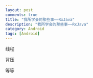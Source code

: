 ```yaml
---
layout: post
comments: true
title: "我所学会的那些事——RxJava"
description: "我所学会的那些事——RxJava"
category: Android
tags: [Android]
---
```



线程    

背压

等等    

